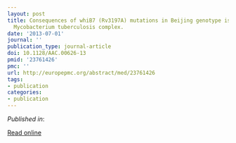 ```yaml
---
layout: post
title: Consequences of whiB7 (Rv3197A) mutations in Beijing genotype isolates of the
  Mycobacterium tuberculosis complex.
date: '2013-07-01'
journal: ''
publication_type: journal-article
doi: 10.1128/AAC.00626-13
pmid: '23761426'
pmc: ''
url: http://europepmc.org/abstract/med/23761426
tags:
- publication
categories:
- publication
---
```


*Published in*: 

[Read online](http://europepmc.org/abstract/med/23761426)


